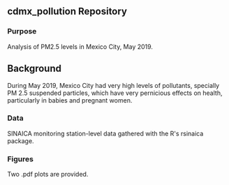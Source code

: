 ## cdmx_pollution Repository

### Purpose
Analysis of PM2.5 levels in Mexico City, May 2019. 

## Background
During May 2019, Mexico City had very high levels of pollutants, specially PM 2.5 suspended particles, which have very pernicious effects on health, particularly in babies and pregnant women.

### Data
SINAICA monitoring station-level data gathered with the R's rsinaica package. 

### Figures
Two .pdf plots are provided.